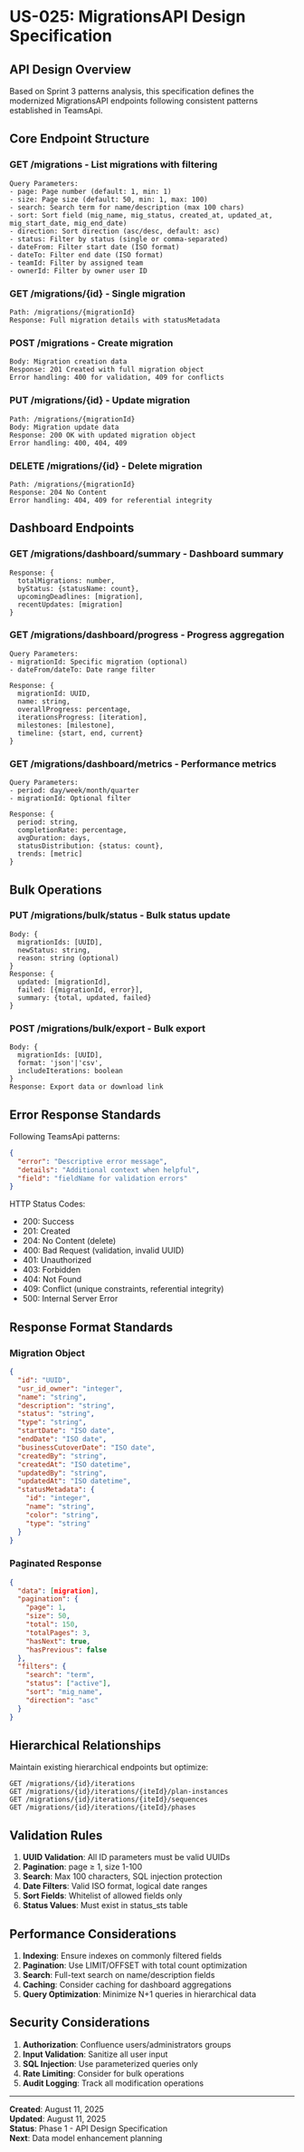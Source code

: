 # US-025: MigrationsAPI Design Specification

## API Design Overview

Based on Sprint 3 patterns analysis, this specification defines the modernized MigrationsAPI endpoints following consistent patterns established in TeamsApi.

## Core Endpoint Structure

### GET /migrations - List migrations with filtering
```
Query Parameters:
- page: Page number (default: 1, min: 1)
- size: Page size (default: 50, min: 1, max: 100)
- search: Search term for name/description (max 100 chars)
- sort: Sort field (mig_name, mig_status, created_at, updated_at, mig_start_date, mig_end_date)
- direction: Sort direction (asc/desc, default: asc)
- status: Filter by status (single or comma-separated)
- dateFrom: Filter start date (ISO format)
- dateTo: Filter end date (ISO format)
- teamId: Filter by assigned team
- ownerId: Filter by owner user ID
```

### GET /migrations/{id} - Single migration
```
Path: /migrations/{migrationId}
Response: Full migration details with statusMetadata
```

### POST /migrations - Create migration
```
Body: Migration creation data
Response: 201 Created with full migration object
Error handling: 400 for validation, 409 for conflicts
```

### PUT /migrations/{id} - Update migration
```
Path: /migrations/{migrationId}
Body: Migration update data
Response: 200 OK with updated migration object
Error handling: 400, 404, 409
```

### DELETE /migrations/{id} - Delete migration
```
Path: /migrations/{migrationId}
Response: 204 No Content
Error handling: 404, 409 for referential integrity
```

## Dashboard Endpoints

### GET /migrations/dashboard/summary - Dashboard summary
```
Response: {
  totalMigrations: number,
  byStatus: {statusName: count},
  upcomingDeadlines: [migration],
  recentUpdates: [migration]
}
```

### GET /migrations/dashboard/progress - Progress aggregation
```
Query Parameters:
- migrationId: Specific migration (optional)
- dateFrom/dateTo: Date range filter

Response: {
  migrationId: UUID,
  name: string,
  overallProgress: percentage,
  iterationsProgress: [iteration],
  milestones: [milestone],
  timeline: {start, end, current}
}
```

### GET /migrations/dashboard/metrics - Performance metrics
```
Query Parameters:
- period: day/week/month/quarter
- migrationId: Optional filter

Response: {
  period: string,
  completionRate: percentage,
  avgDuration: days,
  statusDistribution: {status: count},
  trends: [metric]
}
```

## Bulk Operations

### PUT /migrations/bulk/status - Bulk status update
```
Body: {
  migrationIds: [UUID],
  newStatus: string,
  reason: string (optional)
}
Response: {
  updated: [migrationId],
  failed: [{migrationId, error}],
  summary: {total, updated, failed}
}
```

### POST /migrations/bulk/export - Bulk export
```
Body: {
  migrationIds: [UUID],
  format: 'json'|'csv',
  includeIterations: boolean
}
Response: Export data or download link
```

## Error Response Standards

Following TeamsApi patterns:

```json
{
  "error": "Descriptive error message",
  "details": "Additional context when helpful",
  "field": "fieldName for validation errors"
}
```

HTTP Status Codes:
- 200: Success
- 201: Created
- 204: No Content (delete)
- 400: Bad Request (validation, invalid UUID)
- 401: Unauthorized
- 403: Forbidden
- 404: Not Found
- 409: Conflict (unique constraints, referential integrity)
- 500: Internal Server Error

## Response Format Standards

### Migration Object
```json
{
  "id": "UUID",
  "usr_id_owner": "integer",
  "name": "string",
  "description": "string",
  "status": "string",
  "type": "string",
  "startDate": "ISO date",
  "endDate": "ISO date",
  "businessCutoverDate": "ISO date",
  "createdBy": "string",
  "createdAt": "ISO datetime",
  "updatedBy": "string",
  "updatedAt": "ISO datetime",
  "statusMetadata": {
    "id": "integer",
    "name": "string",
    "color": "string",
    "type": "string"
  }
}
```

### Paginated Response
```json
{
  "data": [migration],
  "pagination": {
    "page": 1,
    "size": 50,
    "total": 150,
    "totalPages": 3,
    "hasNext": true,
    "hasPrevious": false
  },
  "filters": {
    "search": "term",
    "status": ["active"],
    "sort": "mig_name",
    "direction": "asc"
  }
}
```

## Hierarchical Relationships

Maintain existing hierarchical endpoints but optimize:

```
GET /migrations/{id}/iterations
GET /migrations/{id}/iterations/{iteId}/plan-instances  
GET /migrations/{id}/iterations/{iteId}/sequences
GET /migrations/{id}/iterations/{iteId}/phases
```

## Validation Rules

1. **UUID Validation**: All ID parameters must be valid UUIDs
2. **Pagination**: page ≥ 1, size 1-100
3. **Search**: Max 100 characters, SQL injection protection
4. **Date Filters**: Valid ISO format, logical date ranges
5. **Sort Fields**: Whitelist of allowed fields only
6. **Status Values**: Must exist in status_sts table

## Performance Considerations

1. **Indexing**: Ensure indexes on commonly filtered fields
2. **Pagination**: Use LIMIT/OFFSET with total count optimization
3. **Search**: Full-text search on name/description fields
4. **Caching**: Consider caching for dashboard aggregations
5. **Query Optimization**: Minimize N+1 queries in hierarchical data

## Security Considerations

1. **Authorization**: Confluence users/administrators groups
2. **Input Validation**: Sanitize all user input
3. **SQL Injection**: Use parameterized queries only
4. **Rate Limiting**: Consider for bulk operations
5. **Audit Logging**: Track all modification operations

---

**Created**: August 11, 2025  
**Updated**: August 11, 2025  
**Status**: Phase 1 - API Design Specification  
**Next**: Data model enhancement planning